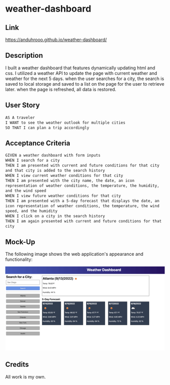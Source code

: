 # weather-dashboard

## Link
https://anduhrooo.github.io/weather-dashboard/

## Description
I built a weather dashboard that features dynamically updating html and css. I utilized a weather API to update the page with current weather and weather for the next 5 days. when the user searches for a city, the search is saved to local storage and saved to a list on the page for the user to retrieve later. when the page is refreshed, all data is restored.

## User Story

```
AS A traveler
I WANT to see the weather outlook for multiple cities
SO THAT I can plan a trip accordingly
```

## Acceptance Criteria

```
GIVEN a weather dashboard with form inputs
WHEN I search for a city
THEN I am presented with current and future conditions for that city and that city is added to the search history
WHEN I view current weather conditions for that city
THEN I am presented with the city name, the date, an icon representation of weather conditions, the temperature, the humidity, and the wind speed
WHEN I view future weather conditions for that city
THEN I am presented with a 5-day forecast that displays the date, an icon representation of weather conditions, the temperature, the wind speed, and the humidity
WHEN I click on a city in the search history
THEN I am again presented with current and future conditions for that city
```

## Mock-Up

The following image shows the web application's appearance and functionality:

![The weather app includes a search option, a list of cities, and a five-day forecast and current weather conditions for Atlanta.](./assets/06-server-side-apis-homework-demo.png)

## Credits
All work is my own.
